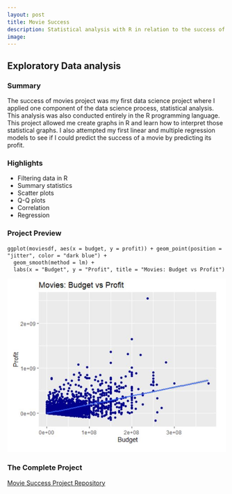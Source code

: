 ```yaml
---
layout: post
title: Movie Success
description: Statistical analysis with R in relation to the success of movies.
image:
---
```




## Exploratory Data analysis

### Summary
The success of movies project was my first data science project where I applied one component of the data science process, statistical analysis. This analysis was also conducted entirely in the R programming language. This project allowed me create graphs in R and learn how to interpret those statistical graphs. I also attempted my first linear and multiple regression models to see if I could predict the success of a movie by predicting its profit.

### Highlights
* Filtering data in R
* Summary statistics
* Scatter plots
* Q-Q plots
* Correlation
* Regression

### Project Preview
```
ggplot(moviesdf, aes(x = budget, y = profit)) + geom_point(position = "jitter", color = "dark blue") +
  geom_smooth(method = lm) +
  labs(x = "Budget", y = "Profit", title = "Movies: Budget vs Profit")
```

![Movie Budget vs Profit](/assets/images/moviebudget.jpg)

### The Complete Project
[Movie Success Project Repository](https://github.com/Torreylee1028/Movie-Success)

